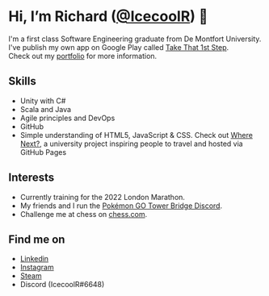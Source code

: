 # Hi, I’m Richard ([@IcecoolR](https://github.com/IcecoolR)) 👋

I'm a first class Software Engineering graduate from De Montfort University. <br>
I've publish my own app on Google Play called [Take That 1st Step](https://play.google.com/store/apps/details?id=com.RichardWoolley.TakeThat1stStep). <br>
Check out my [portfolio](https://icecoolr.github.io/Portfolio/) for more information.

## Skills
- Unity with C#
- Scala and Java
- Agile principles and DevOps
- GitHub 
- Simple understanding of HTML5, JavaScript & CSS. Check out [Where Next?](https://icecoolr.github.io/Where-Next/), a university project inspiring people to travel and hosted via GitHub Pages

## Interests
- Currently training for the 2022 London Marathon.
- My friends and I run the [Pokémon GO Tower Bridge Discord](https://discord.com/invite/fVzzsMd).
- Challenge me at chess on [chess.com](https://www.chess.com/member/icecoolr).

## Find me on
- [Linkedin](https://www.linkedin.com/in/richard-woolley-63a3311b2/)
- [Instagram](https://www.instagram.com/richardwoolley_/)
- [Steam](https://steamcommunity.com/id/IcecoolR/)
- Discord (IcecoolR#6648)

<!---
IcecoolR/IcecoolR is a ✨ special ✨ repository because its `README.md` (this file) appears on your GitHub profile.
You can click the Preview link to take a look at your changes.
--->
